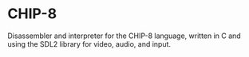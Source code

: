 # CHIP-8
Disassembler and interpreter for the CHIP-8 language, written in C and using the SDL2 library for video, audio, and input. 
